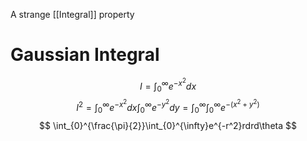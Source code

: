 A strange [[Integral]] property

# Gaussian Integral
$$
I = \int_{0}^\infty{e^{-x^2}}dx
$$
$$
	I^2=\int_{0}^\infty{e^{-x^2}}dx\int_{0}^\infty{e^{-y^{2}}dy=\int_{0}^{\infty}\int_{0}^\infty}e^{-(x^2+y^2)}
$$
$$
\int_{0}^{\frac{\pi}{2}}\int_{0}^{\infty}e^{-r^2}rdrd\theta
$$